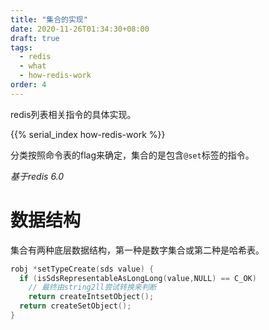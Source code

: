 ```yaml
---
title: "集合的实现"
date: 2020-11-26T01:34:30+08:00
draft: true
tags:
  - redis
  - what
  - how-redis-work
order: 4
---
```


redis列表相关指令的具体实现。

<!--more-->

{{% serial_index how-redis-work %}}

分类按照命令表的flag来确定，集合的是包含`@set`标签的指令。

*基于redis 6.0*

# 数据结构

集合有两种底层数据结构，第一种是数字集合或第二种是哈希表。

```c
robj *setTypeCreate(sds value) {
  if (isSdsRepresentableAsLongLong(value,NULL) == C_OK)
    // 最终由string2ll尝试转换来判断
    return createIntsetObject();
  return createSetObject();
}
```

